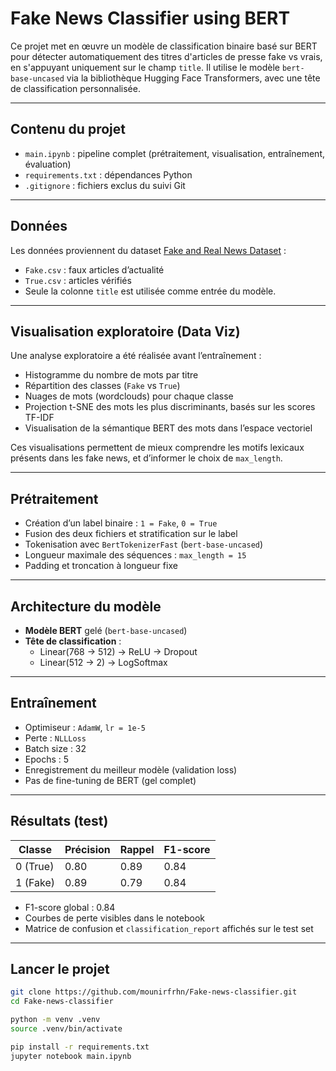 # Fake News Classifier using BERT

Ce projet met en œuvre un modèle de classification binaire basé sur BERT pour détecter automatiquement des titres d'articles de presse fake vs vrais, en s'appuyant uniquement sur le champ `title`. Il utilise le modèle `bert-base-uncased` via la bibliothèque Hugging Face Transformers, avec une tête de classification personnalisée.

---

## Contenu du projet

- `main.ipynb` : pipeline complet (prétraitement, visualisation, entraînement, évaluation)
- `requirements.txt` : dépendances Python
- `.gitignore` : fichiers exclus du suivi Git

---

## Données

Les données proviennent du dataset [Fake and Real News Dataset](https://www.kaggle.com/clmentbisaillon/fake-and-real-news-dataset) :

- `Fake.csv` : faux articles d’actualité
- `True.csv` : articles vérifiés
- Seule la colonne `title` est utilisée comme entrée du modèle.

---

## Visualisation exploratoire (Data Viz)

Une analyse exploratoire a été réalisée avant l’entraînement :

- Histogramme du nombre de mots par titre
- Répartition des classes (`Fake` vs `True`)
- Nuages de mots (wordclouds) pour chaque classe
- Projection t-SNE des mots les plus discriminants, basés sur les scores TF-IDF
- Visualisation de la sémantique BERT des mots dans l’espace vectoriel

Ces visualisations permettent de mieux comprendre les motifs lexicaux présents dans les fake news, et d’informer le choix de `max_length`.

---

## Prétraitement

- Création d’un label binaire : `1 = Fake`, `0 = True`
- Fusion des deux fichiers et stratification sur le label
- Tokenisation avec `BertTokenizerFast` (`bert-base-uncased`)
- Longueur maximale des séquences : `max_length = 15`
- Padding et troncation à longueur fixe

---

## Architecture du modèle

- **Modèle BERT** gelé (`bert-base-uncased`)
- **Tête de classification** :
  - Linear(768 → 512) → ReLU → Dropout
  - Linear(512 → 2) → LogSoftmax

---

## Entraînement

- Optimiseur : `AdamW`, `lr = 1e-5`
- Perte : `NLLLoss`
- Batch size : 32
- Epochs : 5
- Enregistrement du meilleur modèle (validation loss)
- Pas de fine-tuning de BERT (gel complet)

---

## Résultats (test)

| Classe     | Précision | Rappel | F1-score |
|------------|-----------|--------|----------|
| 0 (True)   | 0.80      | 0.89   | 0.84     |
| 1 (Fake)   | 0.89      | 0.79   | 0.84     |

- F1-score global : 0.84
- Courbes de perte visibles dans le notebook
- Matrice de confusion et `classification_report` affichés sur le test set

---

## Lancer le projet

```bash
git clone https://github.com/mounirfrhn/Fake-news-classifier.git
cd Fake-news-classifier

python -m venv .venv
source .venv/bin/activate

pip install -r requirements.txt
jupyter notebook main.ipynb
